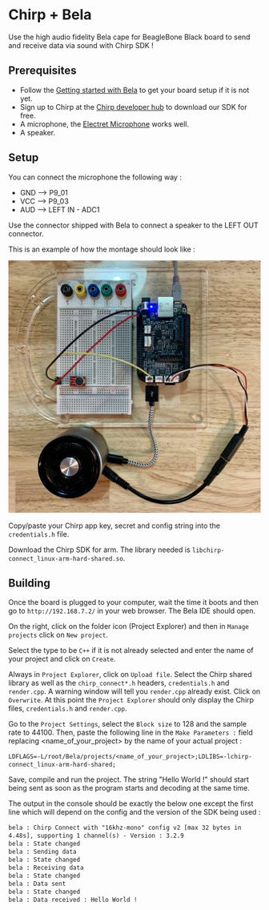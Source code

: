 # Chirp + Bela

Use the high audio fidelity Bela cape for BeagleBone Black board to send and
receive data via sound with Chirp SDK !

## Prerequisites

- Follow the [Getting started with Bela](https://github.com/BelaPlatform/Bela/wiki/Getting-started-with-Bela) to get your board setup if it is not yet.
- Sign up to Chirp at the [Chirp developer hub](https://developers.chirp.io) to download our SDK for free.
- A microphone, the [Electret Microphone](https://www.sparkfun.com/products/12758) works well.
- A speaker.

## Setup

You can connect the microphone the following way : 
- GND --> P9_01
- VCC --> P9_03
- AUD --> LEFT IN - ADC1

Use the connector shipped with Bela to connect a speaker to the LEFT OUT connector.

This is an example of how the montage should look like :

![chirp+bela](chirp+bela.jpg)

Copy/paste your Chirp app key, secret and config string into the `credentials.h` file.

Download the Chirp SDK for arm. The library needed is `libchirp-connect_linux-arm-hard-shared.so`.

## Building

Once the board is plugged to your computer, wait the time it boots and then go to
`http://192.168.7.2/` in your web browser. The Bela IDE should open.

On the right, click on the folder icon (Project Explorer) and then in `Manage projects` click on `New project`.

Select the type to be `C++` if it is not already selected and enter the name of your project and click on `Create`.

Always in `Project Explorer`, click on `Upload file`. Select the Chirp shared library as well as the `chirp_connect*.h` headers, `credentials.h` and `render.cpp`. A warning window will tell you `render.cpp` already exist. Click on `Overwrite`. At this point the `Project Explorer` should only display the Chirp files, `credentials.h` and `render.cpp`.

Go to the `Project Settings`, select the `Block size` to 128 and the sample rate to 44100. Then, paste the following line in the `Make Parameters :` field replacing <name_of_your_project> by the name of your actual project :

```text
LDFLAGS=-L/root/Bela/projects/<name_of_your_project>;LDLIBS=-lchirp-connect_linux-arm-hard-shared;
```

Save, compile and run the project. The string "Hello World !" should start being sent as soon as the program starts and decoding at the same time.

The output in the console should be exactly the below one except the first line which will depend on the config and the version of the SDK being used :

```text
bela : Chirp Connect with "16khz-mono" config v2 [max 32 bytes in 4.48s], supporting 1 channel(s) - Version : 3.2.9
bela : State changed
bela : Sending data
bela : State changed
bela : Receiving data
bela : State changed
bela : Data sent
bela : State changed
bela : Data received : Hello World !
```
